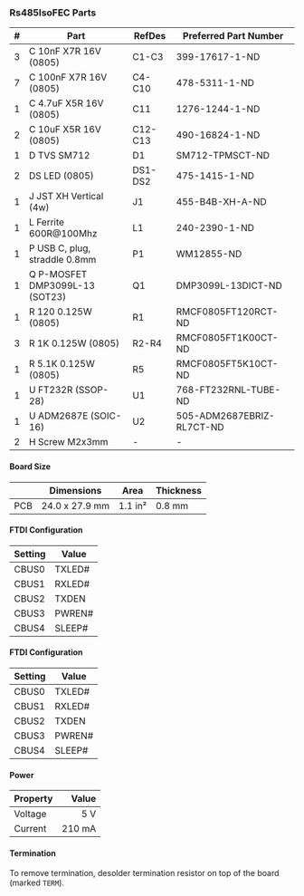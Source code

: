 ### Rs485IsoFEC Parts

|  # | Part                                      | RefDes  | Preferred Part Number      |
|---:|-------------------------------------------|---------|----------------------------|
|  3 | C 10nF X7R 16V (0805)                     | C1-C3   | 399-17617-1-ND             |
|  7 | C 100nF X7R 16V (0805)                    | C4-C10  | 478-5311-1-ND              |
|  1 | C 4.7uF X5R 16V (0805)                    | C11     | 1276-1244-1-ND             |
|  2 | C 10uF X5R 16V (0805)                     | C12-C13 | 490-16824-1-ND             |
|  1 | D TVS SM712                               | D1      | SM712-TPMSCT-ND            |
|  2 | DS LED (0805)                             | DS1-DS2 | 475-1415-1-ND              |
|  1 | J JST XH Vertical (4w)                    | J1      | 455-B4B-XH-A-ND            |
|  1 | L Ferrite 600R@100Mhz                     | L1      | 240-2390-1-ND              |
|  1 | P USB C, plug, straddle 0.8mm             | P1      | WM12855-ND                 |
|  1 | Q P-MOSFET DMP3099L-13 (SOT23)            | Q1      | DMP3099L-13DICT-ND         |
|  1 | R 120 0.125W (0805)                       | R1      | RMCF0805FT120RCT-ND        |
|  3 | R 1K 0.125W (0805)                        | R2-R4   | RMCF0805FT1K00CT-ND        |
|  1 | R 5.1K 0.125W (0805)                      | R5      | RMCF0805FT5K10CT-ND        |
|  1 | U FT232R (SSOP-28)                        | U1      | 768-FT232RNL-TUBE-ND       |
|  1 | U ADM2687E (SOIC-16)                      | U2      | 505-ADM2687EBRIZ-RL7CT-ND  |
|  2 | H Screw M2x3mm                            | -       | -                          |


#### Board Size

|       |      Dimensions | Area    | Thickness |
|-------|-----------------|---------|-----------|
| PCB   |  24.0 x 27.9 mm | 1.1 in² |    0.8 mm |


#### FTDI Configuration

| Setting | Value  |
|---------|--------|
| CBUS0   | TXLED# |
| CBUS1   | RXLED# |
| CBUS2   | TXDEN  |
| CBUS3   | PWREN# |
| CBUS4   | SLEEP# |


#### FTDI Configuration

| Setting | Value  |
|---------|--------|
| CBUS0   | TXLED# |
| CBUS1   | RXLED# |
| CBUS2   | TXDEN  |
| CBUS3   | PWREN# |
| CBUS4   | SLEEP# |


#### Power

| Property | Value  |
|----------|-------:|
| Voltage  |    5 V |
| Current  | 210 mA |


#### Termination

To remove termination, desolder termination resistor on top of the board (marked
`TERM`).
